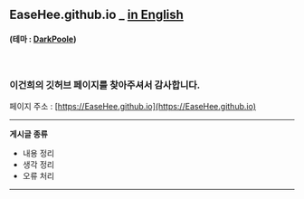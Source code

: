 ## EaseHee.github.io _ [in English](/README_EN.md)
#### (테마 : [DarkPoole](/DarkPoole.md))
<br>

### 이건희의 깃허브 페이지를 찾아주셔서 감사합니다.

페이지 주소 : [https://EaseHee.github.io](https://EaseHee.github.io)

---

**게시글 종류**

- 내용 정리
- 생각 정리
- 오류 처리

---
